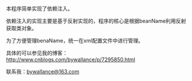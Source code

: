   
  本程序简单实现了依赖注入。
  
  依赖注入的实现主要是基于反射实现的，程序的核心是根据beanName利用反射获取类对象。
  
  为了方便管理benaName，统一在xml配置文件中进行管理。
  
  具体的可以参见我的博客：http://www.cnblogs.com/bywallance/p/7295850.html
  
  联系我：bywallance@163.com

